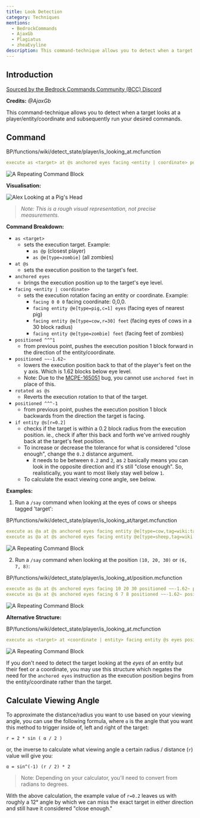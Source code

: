 ```yaml
---
title: Look Detection
category: Techniques
mentions:
  - BedrockCommands
  - AjaxGb
  - Plagiatus
  - zheaEvyline
description: This command-technique allows you to detect when a target looks at a player/entity/coordinate and subsequently run your desired commands.
---
```


## Introduction

[Sourced by the Bedrock Commands Community (BCC) Discord](https://discord.gg/SYstTYx5G5)

**Credits:** *@AjaxGb*

This command-technique allows you to detect when a target looks at a player/entity/coordinate and subsequently run your desired commands.

## Command

<CodeHeader>BP/functions/wiki/detect_state/player/is_looking_at.mcfunction</CodeHeader>

```yaml
execute as <target> at @s anchored eyes facing <entity | coordinate> positioned ^^^1 positioned ~~-1.62~ rotated as @s positioned ^^^-1 if entity @s[r=0.2] run <command>

```
![A Repeating Command Block](/assets/images/commands/commandBlockChain/1.png)

**Visualisation:**

![Alex Looking at a Pig's Head](/assets/images/commands/lookDetectionVisualRep.gif)

> *Note: This is a rough visual representation, not precise measurements.*

**Command Breakdown:**

- `as <target>`
  - sets the execution target. Example:
      - `as @p` (closest player)
      - `as @e[type=zombie]` (all zombies)
- `at @s`
  - sets the execution position to the target's feet.
- `anchored eyes`
  - brings the execution position up to the target's eye level.
- `facing <entity | coordinate>`
  - sets the execution rotation facing an entity or coordinate. Example:
      - `facing 0 0 0` facing coordinate: 0,0,0.
      - `facing entity @e[type=pig,c=1] eyes` (facing eyes of nearest pig)
      - `facing entity @e[type=cow,r=30] feet` (facing eyes of cows in a 30 block radius)
      - `facing entity @e[type=zombie] feet` (facing feet of zombies)
- `positioned ^^^1`
  - from previous point, pushes the execution position 1 block forward in the direction of the entity/coordinate.
- `positioned ~~-1.62~`
  - lowers the execution position back to that of the player's feet on the y axis. Which is 1.62 blocks below eye level.
  - Note: Due to the [MCPE-165051](https://bugs.mojang.com/browse/MCPE-165051) bug, you cannot use `anchored feet` in place of this.
- `rotated as @s`
  - Reverts the execution rotation to that of the target.
- `positioned ^^^-1`
  - from previous point, pushes the execution position 1 block backwards from the direction the target is facing.
- `if entity @s[r=0.2]`
  - checks if the target is within a 0.2 block radius from the execution position. ie., check if after this back and forth we've arrived roughly back at the target's feet position.
  - To increase or decrease the tolerance for what is considered "close enough", change the `0.2` distance argument.
      - it needs to be between `0.2` and `2`, as `2` basically means you can look in the opposite direction and it's still "close enough". So, realistically, you want to most likely stay well below `1`.
  - To calculate the exact viewing cone angle, see below.

**Examples:**

1. Run a `/say` command when looking at the eyes of cows or sheeps tagged 'target':

<CodeHeader>BP/functions/wiki/detect_state/player/is_looking_at/target.mcfunction</CodeHeader>

```yaml
execute as @a at @s anchored eyes facing entity @e[type=cow,tag=wiki:target] eyes positioned ~~-1.62~ positioned ^^^1 rotated as @s positioned ^^^-1 if entity @s[r=0.2] run say hello cow!
execute as @a at @s anchored eyes facing entity @e[type=sheep,tag=wiki:target] eyes positioned ~~-1.62~ positioned ^^^1 rotated as @s positioned ^^^-1 if entity @s[r=0.2] run say hello sheep!
```
![A Repeating Command Block](/assets/images/commands/commandBlockChain/1.png)

2. Run a `/say` command when looking at the position `(10, 20, 30)` or `(6, 7, 8)`:

<CodeHeader>BP/functions/wiki/detect_state/player/is_looking_at/position.mcfunction</CodeHeader>

```yaml
execute as @a at @s anchored eyes facing 10 20 30 positioned ~~-1.62~ positioned ^^^1 rotated as @s positioned ^^^-1 if entity @s[r=0.2] run say hello block!
execute as @a at @s anchored eyes facing 6 7 8 positioned ~~-1.62~ positioned ^^^1 rotated as @s positioned ^^^-1 if entity @s[r=0.2] run say hello block!
```
![A Repeating Command Block](/assets/images/commands/commandBlockChain/1.png)

**Alternative Structure:**

<CodeHeader>BP/functions/wiki/detect_state/player/is_looking_at.mcfunction</CodeHeader>

```yaml
execute as <target> at <coordinate | entity> facing entity @s eyes positioned as @s positioned ^^^1 rotated as @s positioned ^^^1 if entity @s[r=0.02] run <command>
```
![A Repeating Command Block](/assets/images/commands/commandBlockChain/1.png)

If you don't need to detect the target looking at the *eyes* of an entity but their feet or a coordinate, you may use this structure which negates the need for the `anchored eyes` instruction as the execution position begins from the entity/coordinate rather than the target.

## Calculate Viewing Angle

To approximate the distance/radius you want to use based on your viewing angle, you can use the following formula, where `α` is the angle that you want this method to trigger inside of, left and right of the target:
```
r = 2 * sin ( α / 2 )
```

or, the inverse to calculate what viewing angle a certain radius / distance (`r`) value will give you:
```
α = sin^(-1) (r / 2) * 2
```
> Note: Depending on your calculator, you'll need to convert from radians to degrees.

With the above calculation, the example value of `r=0.2` leaves us with roughly a 12° angle by which we can miss the exact target in either direction and still have it considered "close enough."


